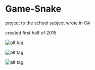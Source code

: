 # Game-Snake
project to the school subject wrote in C#

created  first half of 2015

![alt tag](https://github.com/schrek1/Hra-had/blob/master/pic1.png?raw=true)

![alt tag](https://github.com/schrek1/Hra-had/edit/master/pic2.png)

![alt tag](https://github.com/schrek1/Hra-had/edit/master/pic3.png)
